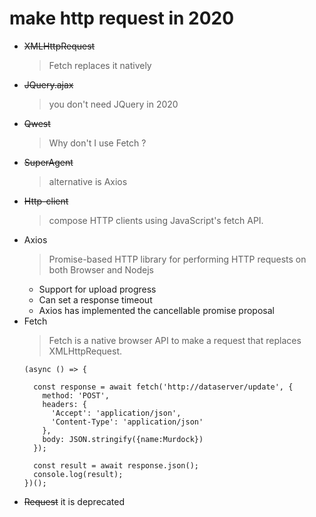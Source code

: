 # make http request in 2020

- ~~XMLHttpRequest~~
  > Fetch replaces it natively
- ~~JQuery.ajax~~
  > you don't need JQuery in 2020
- ~~Qwest~~
  > Why don't I use Fetch ?
- ~~SuperAgent~~
  > alternative is Axios
- ~~Http-client~~
  > compose HTTP clients using JavaScript's fetch API.
- Axios
  > Promise-based HTTP library for performing HTTP requests on both Browser and Nodejs
  - Support for upload progress
  - Can set a response timeout
  - Axios has implemented the cancellable promise proposal
- Fetch
  > Fetch is a native browser API to make a request that replaces XMLHttpRequest.
  ```
  (async () => {
    
    const response = await fetch('http://dataserver/update', {
      method: 'POST',
      headers: {
        'Accept': 'application/json',
        'Content-Type': 'application/json'
      },
      body: JSON.stringify({name:Murdock})
    });
  
    const result = await response.json();
    console.log(result);
  })();
  ```
- ~~Request~~ it is deprecated
